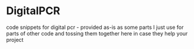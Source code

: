 # DigitalPCR
code snippets for digital pcr - provided as-is as some parts I just use for parts of other code and tossing them together here in case they help your project
